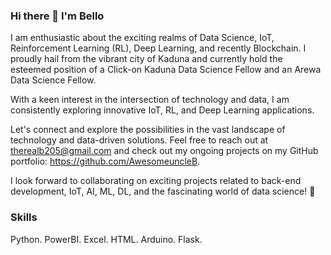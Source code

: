 ### Hi there 👋  I'm Bello

I am enthusiastic about the exciting realms of Data Science, IoT, Reinforcement Learning (RL), Deep Learning, and recently Blockchain. I proudly hail from the vibrant city of Kaduna and currently hold the esteemed position of a Click-on Kaduna Data Science Fellow and an Arewa Data Science Fellow.

With a keen interest in the intersection of technology and data, I am consistently exploring innovative IoT, RL, and Deep Learning applications.

Let's connect and explore the possibilities in the vast landscape of technology and data-driven solutions. Feel free to reach out at therealb205@gmail.com and check out my ongoing projects on my GitHub portfolio: https://github.com/AwesomeuncleB.

I look forward to collaborating on exciting projects related to back-end development, IoT, AI, ML, DL, and the fascinating world of data science! 🚀

### Skills
Python. PowerBI. Excel. HTML. Arduino. Flask.
